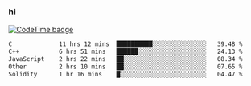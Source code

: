 ### hi  


<!--
**passer12/passer12** is a ✨ _special_ ✨ repository because its `README.md` (this file) appears on your GitHub profile.

Here are some ideas to get you started:

- 🔭 I’m currently working on ...
- 🌱 I’m currently learning ...
- 👯 I’m looking to collaborate on ...
- 🤔 I’m looking for help with ...
- 💬 Ask me about ...
- 📫 How to reach me: ...
- 😄 Pronouns: ...
- ⚡ Fun fact: ...
-->
<!--[![Top Langs](https://github-readme-stats.vercel.app/api/top-langs/?username=passer12&show_icons=true&theme=radical&count_private=true)](https://github.com/anuraghazra/github-readme-stats)-->
<!--[![Anurag's GitHub stats](https://github-readme-stats.vercel.app/api?username=passer12&show_icons=true&theme=radical&count_private=true)](https://github.com/anuraghazra/github-readme-stats)-->


[![CodeTime badge](https://img.shields.io/endpoint?style=social&url=https%3A%2F%2Fapi.codetime.dev%2Fshield%3Fid%3D20950%26project%3D%26in%3D0)](https://codetime.dev)

<!--START_SECTION:waka-->

```txt
C             11 hrs 12 mins  ██████████░░░░░░░░░░░░░░░   39.48 %
C++           6 hrs 51 mins   ██████░░░░░░░░░░░░░░░░░░░   24.13 %
JavaScript    2 hrs 22 mins   ██░░░░░░░░░░░░░░░░░░░░░░░   08.34 %
Other         2 hrs 10 mins   ██░░░░░░░░░░░░░░░░░░░░░░░   07.65 %
Solidity      1 hr 16 mins    █░░░░░░░░░░░░░░░░░░░░░░░░   04.47 %
```

<!--END_SECTION:waka-->

